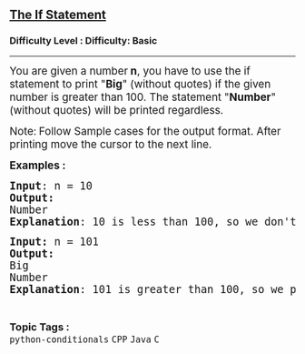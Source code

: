 <h2><a href="https://www.geeksforgeeks.org/problems/the-if-statement--113256/1?page=2&category=CPP&sortBy=submissions">The If Statement</a></h2><h3>Difficulty Level : Difficulty: Basic</h3><hr><div class="problems_problem_content__Xm_eO"><p><span style="font-size: 14pt;">You are given a number<strong> n</strong>, you have to use the if statement to print "<strong>Big</strong>" (without quotes) if the given number is greater than 100. The statement "<strong>Number</strong>" (without quotes) will be printed regardless.</span></p>
<p><span style="font-size: 14pt;">Note:<strong>&nbsp;</strong>Follow Sample cases for the output format. After printing move the cursor to the next line.</span></p>
<p><span style="font-size: 14pt;"><strong>Examples :</strong></span></p>
<pre><span style="font-size: 14pt;"><strong>Input</strong>: n = 10
<strong>Output:</strong> <br>Number
<strong>Explanation</strong>: 10 is less than 100, so we don't print Big and Number will be printed by default.
</span></pre>
<pre><span style="font-size: 14pt;"><strong>Input: </strong>n = 101
<strong>Output:<br></strong>Big
Number
<strong>Explanation</strong>: 101 is greater than 100, so we print Big and Number will be printed by default in the next line.</span></pre></div><br><p><span style=font-size:18px><strong>Topic Tags : </strong><br><code>python-conditionals</code>&nbsp;<code>CPP</code>&nbsp;<code>Java</code>&nbsp;<code>C</code>&nbsp;